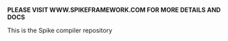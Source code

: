 **PLEASE VISIT WWW.SPIKEFRAMEWORK.COM FOR MORE DETAILS AND DOCS**

This is the Spike compiler repository
